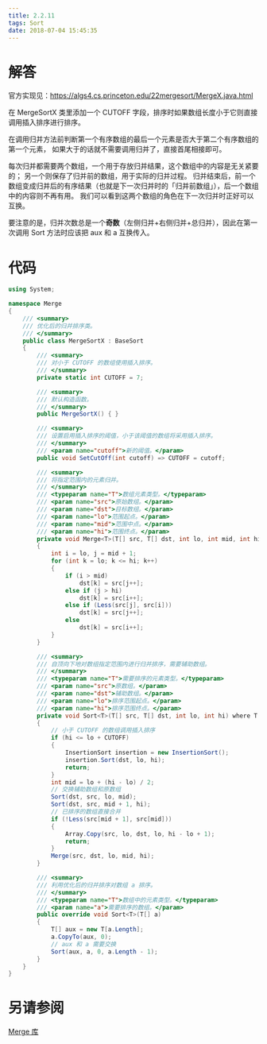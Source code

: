 ```yaml
---
title: 2.2.11
tags: Sort
date: 2018-07-04 15:45:35
---
```


# 解答

官方实现见：<https://algs4.cs.princeton.edu/22mergesort/MergeX.java.html>

在 MergeSortX 类里添加一个 CUTOFF 字段，排序时如果数组长度小于它则直接调用插入排序进行排序。

在调用归并方法前判断第一个有序数组的最后一个元素是否大于第二个有序数组的第一个元素，
如果大于的话就不需要调用归并了，直接首尾相接即可。

每次归并都需要两个数组，一个用于存放归并结果，这个数组中的内容是无关紧要的；
另一个则保存了归并前的数组，用于实际的归并过程。
归并结束后，前一个数组变成归并后的有序结果（也就是下一次归并时的「归并前数组」），后一个数组中的内容则不再有用。
我们可以看到这两个数组的角色在下一次归并时正好可以互换。

要注意的是，归并次数总是一个**奇数**（左侧归并+右侧归并+总归并），因此在第一次调用 Sort 方法时应该把 aux 和 a 互换传入。

# 代码

```csharp
using System;

namespace Merge
{
    /// <summary>
    /// 优化后的归并排序类。
    /// </summary>
    public class MergeSortX : BaseSort
    {
        /// <summary>
        /// 对小于 CUTOFF 的数组使用插入排序。
        /// </summary>
        private static int CUTOFF = 7;

        /// <summary>
        /// 默认构造函数。
        /// </summary>
        public MergeSortX() { }

        /// <summary>
        /// 设置启用插入排序的阈值，小于该阈值的数组将采用插入排序。
        /// </summary>
        /// <param name="cutoff">新的阈值。</param>
        public void SetCutOff(int cutoff) => CUTOFF = cutoff;

        /// <summary>
        /// 将指定范围内的元素归并。
        /// </summary>
        /// <typeparam name="T">数组元素类型。</typeparam>
        /// <param name="src">原始数组。</param>
        /// <param name="dst">目标数组。</param>
        /// <param name="lo">范围起点。</param>
        /// <param name="mid">范围中点。</param>
        /// <param name="hi">范围终点。</param>
        private void Merge<T>(T[] src, T[] dst, int lo, int mid, int hi) where T : IComparable<T>
        {
            int i = lo, j = mid + 1;
            for (int k = lo; k <= hi; k++)
            {
                if (i > mid)
                    dst[k] = src[j++];
                else if (j > hi)
                    dst[k] = src[i++];
                else if (Less(src[j], src[i]))
                    dst[k] = src[j++];
                else
                    dst[k] = src[i++];
            }
        }

        /// <summary>
        /// 自顶向下地对数组指定范围内进行归并排序，需要辅助数组。
        /// </summary>
        /// <typeparam name="T">需要排序的元素类型。</typeparam>
        /// <param name="src">原数组。</param>
        /// <param name="dst">辅助数组。</param>
        /// <param name="lo">排序范围起点。</param>
        /// <param name="hi">排序范围终点。</param>
        private void Sort<T>(T[] src, T[] dst, int lo, int hi) where T : IComparable<T>
        {
            // 小于 CUTOFF 的数组调用插入排序
            if (hi <= lo + CUTOFF)
            {
                InsertionSort insertion = new InsertionSort();
                insertion.Sort(dst, lo, hi);
                return;
            }
            int mid = lo + (hi - lo) / 2;
            // 交换辅助数组和原数组
            Sort(dst, src, lo, mid);
            Sort(dst, src, mid + 1, hi);
            // 已排序的数组直接合并
            if (!Less(src[mid + 1], src[mid]))
            {
                Array.Copy(src, lo, dst, lo, hi - lo + 1);
                return;
            }
            Merge(src, dst, lo, mid, hi);
        }

        /// <summary>
        /// 利用优化后的归并排序对数组 a 排序。
        /// </summary>
        /// <typeparam name="T">数组中的元素类型。</typeparam>
        /// <param name="a">需要排序的数组。</param>
        public override void Sort<T>(T[] a)
        {
            T[] aux = new T[a.Length];
            a.CopyTo(aux, 0);
            // aux 和 a 需要交换
            Sort(aux, a, 0, a.Length - 1);
        }
    }
}
```

# 另请参阅

[Merge 库](https://github.com/ikesnowy/Algorithms-4th-Edition-in-Csharp/tree/master/2%20Sorting/2.2/Merge)
